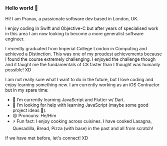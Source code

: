 ### Hello world 👋

Hi! I am Pranav, a passionate software dev based in London, UK.

I enjoy coding in Swift and Objective-C but after years of specialised work in this area I am now looking to become a more generalist software engineer.

I recently graduated from Imperial College London in Computing and achieved a Distinction. This was one of my proudest achievements because I found the course extremely challenging. I enjoyed the challenge though and it taught me the fundamentals of CS faster than I thought was humanly possible! XD

I am not really sure what I want to do in the future, but I love coding and enjoy learning something new. I am currently working as an iOS Contractor but in my spare time:

- 🌱 I’m currently learning JavaScript and Flutter w/ Dart.
- 🤔 I’m looking for help with learning JavaScript (maybe some good project ideas 🤔).
- 😄 Pronouns: He/Him
- ⚡ Fun fact: I enjoy cooking across cuisines. I have cooked Lasagna, Quesadilla, Bread, Pizza (with base) in the past and all from scratch!

If we have met before, let's connect! XD

<!--
**LemonSpike/LemonSpike** is a ✨ _special_ ✨ repository because its `README.md` (this file) appears on your GitHub profile.

Here are some ideas to get you started:

- 🔭 I’m currently working on ...
- 🌱 I’m currently learning ...
- 👯 I’m looking to collaborate on ...
- 🤔 I’m looking for help with ...
- 💬 Ask me about ...
- 📫 How to reach me: ...
...
- ⚡ Fun fact: ...
-->
